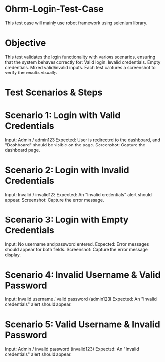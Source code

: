 # Ohrm-Login-Test-Case
This test case will mainly use robot framework using selenium library.
# Objective
This test validates the login functionality with various scenarios, ensuring that the system behaves correctly for:
Valid login.
Invalid credentials.
Empty credentials.
Mixed valid/invalid inputs.
Each test captures a screenshot to verify the results visually.

# Test Scenarios & Steps
# Scenario 1: Login with Valid Credentials
Input: Admin / admin123
Expected: User is redirected to the dashboard, and "Dashboard" should be visible on the page.
Screenshot: Capture the dashboard page.
# Scenario 2: Login with Invalid Credentials
Input: Invalid / invalid123
Expected: An "Invalid credentials" alert should appear.
Screenshot: Capture the error message.
# Scenario 3: Login with Empty Credentials
Input: No username and password entered.
Expected: Error messages should appear for both fields.
Screenshot: Capture the error message display.
# Scenario 4: Invalid Username & Valid Password
Input: Invalid username / valid password (admin123)
Expected: An "Invalid credentials" alert should appear.
# Scenario 5: Valid Username & Invalid Password
Input: Admin / invalid password (invalid123)
Expected: An "Invalid credentials" alert should appear.

